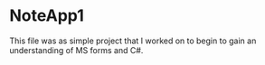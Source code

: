 # NoteApp1

This file was as simple project that I worked on to begin to gain an understanding of MS forms and C#. 

